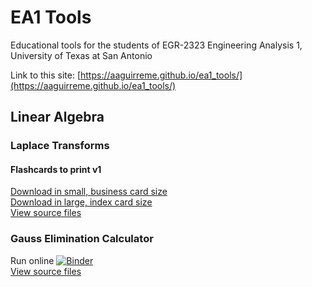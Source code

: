 # EA1 Tools

Educational tools for the students of EGR-2323 Engineering Analysis 1,
University of Texas at San Antonio

Link to this site: [https://aaguirreme.github.io/ea1_tools/](https://aaguirreme.github.io/ea1_tools/)

## Linear Algebra

### Laplace Transforms

#### Flashcards to print v1

[Download in small, business card size](https://latexonline.cc/compile?git=https%3A%2F%2Fgithub.com%2Faaguirreme%2Fea1_tools&target=laplace_latex%2Flaplace_latex_v1%2Fflashcards_laplace_small.tex&command=pdflatex&trackId=1579545709402)  
[Download in large, index card size](https://latexonline.cc/compile?git=https%3A%2F%2Fgithub.com%2Faaguirreme%2Fea1_tools&target=laplace_latex%2Flaplace_latex_v1%2Fflashcards_laplace_large.tex&command=pdflatex&trackId=1579545842734)  
[View source files](https://github.com/aaguirreme/ea1_tools/tree/master/laplace_latex/laplace_latex_v1)

### Gauss Elimination Calculator

Run online [![Binder](https://mybinder.org/badge_logo.svg)](https://mybinder.org/v2/gh/aaguirreme/ea1_tools/master?filepath=gauss_calc%2Fgauss_calculator_notebook.ipynb)  
[View source files](https://github.com/aaguirreme/ea1_tools/tree/master/gauss_calc)
